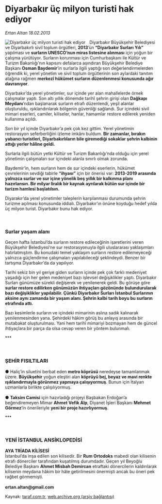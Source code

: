 # Diyarbakır üç milyon turisti hak ediyor

*Ertan Altan 18.02.2013*

<div class="yazi"><img align="left" alt="Diyarbakır üç milyon turisti hak ediyor" border="0" src="http://www.taraf.com.tr/fotoraflar/makaleler/diyarbakir-uc-milyon-turisti-hak-ediyor_5381_orijinal.jpg" style="border-right-width:10px; border-color:#FFFFFF"/><p>Diyarbakır Büyükşehir Belediyesi ve Diyarbakırlı sivil toplum örgütleri, <b>2013</b>’ün <b>“Diyarbakır Surları Yılı”</b> yapılması ve <b>surların UNESCO’nun miras listesine alınması</b> için yoğun bir çalışma yürütüyor. Surların korunması için Cumhurbaşkanı ile Kültür ve Turizm Bakanlığı’nın kapısını defalarca aşındıran Büyükşehir Belediye Başkanı <b>Osman Baydemir</b>’in surlarla ilgili yaptığı son değerlendirmelerden öğrendik ki, yerel yönetim ve sivil toplum örgütlerinin son aylardaki tanıtım atağına rağmen <b>merkezî hükümet surların düzenlenmesi konusunda ağır davranıyor</b>.</p>
<p>Diyarbakır’da yerel yönetimler, sur içinde yer alan mahallelerde örnek çalışmalar yaptı. Son altı yıllık dönemde tarihî şehrin girişi olan <b>Dağkapı Meydanı</b>’ndan başlanarak surların etrafı düzenlendi, yeşil alanlar oluşturuldu, ışıklandırılarak bölgenin güvenliği sağlandı. Sur içindeki sivil mimari eserleri, camiler, kiliseler, hanlar, hamamlar restore edilerek yeniden kullanıma açıldı. </p>
<p>Son bir yıl içinde Diyarbakır’a pek çok kez gittim. Yerel yönetimin restorasyon seferberliğini izleme imkânı buldum. <b>Bir zamanlar, bırakın yabancı turistleri, Diyarbakırlıların bile giremediği sokaklar şehrin kalbinin attığı yerler hâline geldi.</b></p>
<p>Surlarla ilgili bütün yetki Kültür ve Turizm Bakanlığı’nda olduğu için yerel yönetimin çalışmaları sur içindeki alanla sınırlı olmak zorunda.</p>
<p>Baydemir’in, hem surların hem de sur içindeki eserlerin, hükümet çevrelerinin sevdiği tabirle <b>“ihyası”</b> için bir önerisi var: <b>2013-2019 arasında yalnızca surlar ve sur içine yönelik beş yıllık bir kalkınma planı hazırlansın. Bir milyar liralık bir kaynak ayrılarak bütün sur içinde bir turizm hamlesi başlatılsın.</b></p>
<p>Diyarakır’da yerel yönetimler taleplerin karşılanması durumunda şehrin turizme açılması konusunda iddialı. Diyarbakır’ın önüne koyduğu hedef yılda üç milyon turist. Diyarbakır bunu hak ediyor.<br/><br/><br/></p>
<h3>Surlar yaşam alanı</h3>
<p>Geçen hafta İstanbul’da surların restore edileceğinin işaretlerini veren Büyükşehir Belediyesi’ne sur restorasyonuyla ilgili uluslararası yaklaşımları hatırlatmıştım. Bu konudaki temel yaklaşım surların restore edilemeyeceği yalnızca güçlendirme çalışmaları yapılabileceği şeklindeydi. Benzer bir tartışma Diyarbakır’da da yapılıyor.</p>
<p>Tarihi sekiz bin yıl geriye giden surların içinde pek çok farklı medeniyet yaşadığı için her gelen medeniyet bazı işlevsel değişiklikler yaptı. Diyarbakır Surları günümüze sürekli değişerek ve yenilenerek geldi. Bu görüşe göre <b>surlar restore edilirken günümüzün ihtiyaçları gözönünde</b> <b>bulundurularak bazı değişiklikler yapılabilir. Çünkü Diyarbakır Surları İstanbul Surlarının aksine aynı zamanda bir yaşam alanı. Şehrin kalbi tarih boyu bu surların etrafında attı.</b></p>
<p>Bazı kesimlerle surların ve içindeki mimarinin aslına sadık kalınarak yenilenmesinden yana. Şehirdeki hâkim görüş bu anlayış arasında bir mutabakat oluşturulması. Yani hem tarihî mimariyi bozmayan hem de güncel ihtiyaçlara bir parça da olsa cevap veren bir yöntem bulunmalı.</p>
<p>***<br/><br/><br/></p>
<h3>ŞEHİR FISILTILARI</h3>
<p>● Haliç’in siluetini berbat eden <b>metro köprüsü</b> neredeyse tamamlanmak üzere. <b>Büyükşehir</b> yoğun eleştiri alan <b>köprüyü bej, beyaz ve mavi renkte ışıklandırmayla görünmez yapmaya çalışıyormuş</b>. Bunun için İtalyan uzmanlarla birlikte çalışılıyormuş.<br/><br/>● <b>Taksim Camisi</b> için hazırladığı projeyi Başbakan Erdoğan’a beğendiremeyen Mimar <b>Ahmet Vefik Alp</b>, Diyanet İşleri Başkanı <b>Mehmet Görmez</b>’in önerileriyle <b>yeni bir proje hazırlıyormuş</b>.</p>
<p>***<br/><br/><br/></p>
<h3>YENİ İSTANBUL ANSİKLOPEDİSİ</h3>
<p><b>AYA TRİADA KİLİSESİ<br/></b>İstanbul’da inşa edilen son kilisedir. Bir <b>Rum Ortodoks</b> mabedi olan kilisenin etrafı dönerciler tarafından kuşatılmış durumdadır. Geçen yıl Beyoğlu Belediye Başkanı <b>Ahmet Misbah Demircan</b> etraftaki dönercilerin kaldırılarak kilisenin meydana hâkim bir hâle getirilmesini önermişti ancak bu öneri pek rağbet görmemişti.<br/><br/><strong>ertan.altan@gmail.com</strong></p>
</div>

Kaynak: [taraf.com.tr](http://www.taraf.com.tr/ertan-altan/makale-diyarbakir-uc-milyon-turisti-hak-ediyor.htm), [web.archive.org (arşiv bağlantısı)](http://web.archive.org/web/20131107014246/http://www.taraf.com.tr/ertan-altan/makale-diyarbakir-uc-milyon-turisti-hak-ediyor.htm)
